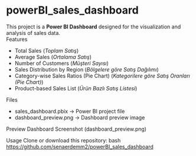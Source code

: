 # powerBI_sales_dashboard
This project is a **Power BI Dashboard** designed for the visualization and analysis of sales data.  
Features
- Total Sales (*Toplam Satış*)
- Average Sales (*Ortalama Satış*)
- Number of Customers (*Müşteri Sayısı*)
- Sales Distribution by Region (*Bölgelere göre Satış Dağılımı*)
- Category-wise Sales Ratios (Pie Chart) (*Kategorilere göre Satış Oranları (Pie Chart)*)
- Product-based Sales List (*Ürün Bazlı Satış Listesi*)

Files
- sales_dashboard.pbix → Power BI project file  
- dashboard_preview.png → Dashboard preview image

 Preview
 Dashboard Screenshot (dashboard_preview.png)

 Usage
 Clone or download this repository:
 bash
 https://github.com/senaerdemm2/powerBI_sales_dashboard
 
 
 
